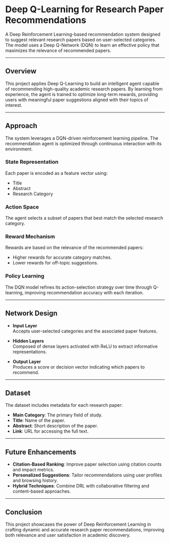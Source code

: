 # Deep Q-Learning for Research Paper Recommendations

A Deep Reinforcement Learning-based recommendation system designed to suggest relevant research papers based on user-selected categories. The model uses a Deep Q-Network (DQN) to learn an effective policy that maximizes the relevance of recommended papers.

---

## Overview

This project applies Deep Q-Learning to build an intelligent agent capable of recommending high-quality academic research papers. By learning from experience, the agent is trained to optimize long-term rewards, providing users with meaningful paper suggestions aligned with their topics of interest.

---

## Approach

The system leverages a DQN-driven reinforcement learning pipeline. The recommendation agent is optimized through continuous interaction with its environment.

### State Representation
Each paper is encoded as a feature vector using:
- Title
- Abstract
- Research Category

### Action Space
The agent selects a subset of papers that best match the selected research category.

### Reward Mechanism
Rewards are based on the relevance of the recommended papers:
- Higher rewards for accurate category matches.
- Lower rewards for off-topic suggestions.

### Policy Learning
The DQN model refines its action-selection strategy over time through Q-learning, improving recommendation accuracy with each iteration.

---

## Network Design

- **Input Layer**  
  Accepts user-selected categories and the associated paper features.

- **Hidden Layers**  
  Composed of dense layers activated with ReLU to extract informative representations.

- **Output Layer**  
  Produces a score or decision vector indicating which papers to recommend.

---

## Dataset

The dataset includes metadata for each research paper:
- **Main Category**: The primary field of study.
- **Title**: Name of the paper.
- **Abstract**: Short description of the paper.
- **Link**: URL for accessing the full text.

---

## Future Enhancements

- **Citation-Based Ranking**: Improve paper selection using citation counts and impact metrics.
- **Personalized Suggestions**: Tailor recommendations using user profiles and browsing history.
- **Hybrid Techniques**: Combine DRL with collaborative filtering and content-based approaches.

---

## Conclusion

This project showcases the power of Deep Reinforcement Learning in crafting dynamic and accurate research paper recommendations, improving both relevance and user satisfaction in academic discovery.

